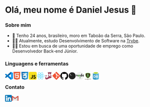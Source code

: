 # Olá, meu nome é Daniel Jesus 👋

### Sobre mim

- 🧔 Tenho 24 anos, brasileiro, moro em Taboão da Serra, São Paulo.
- 👨‍🎓 Atualmente, estudo Desenvolvimento de Software na [Trybe](https://www.betrybe.com/).
- 👨‍💻 Estou em busca de uma oportunidade de emprego como Desenvolvedor Back-end Júnior.

### Linguagens e ferramentas

<img align="left" alt="Visual Studio Code" width="26px" src="https://github.com/danieljs-dev/danieljs-dev/blob/main/icons/vscode.png" />
<img align="left" alt="HTML5" width="26px" src="https://github.com/danieljs-dev/danieljs-dev/blob/main/icons/html5.png" />
<img align="left" alt="CSS3" width="26px" src="https://github.com/danieljs-dev/danieljs-dev/blob/main/icons/css3.png" />
<img align="left" alt="JavaScript" width="26px" src="https://github.com/danieljs-dev/danieljs-dev/blob/main/icons/javascript.png" />
<img align="left" alt="React" width="26px" src="https://github.com/danieljs-dev/danieljs-dev/blob/main/icons/react.png" />
<img align="left" alt="Jest" width="26px" src="https://github.com/danieljs-dev/danieljs-dev/blob/main/icons/jest.png" />
<img align="left" alt="Git" width="26px" src="https://github.com/danieljs-dev/danieljs-dev/blob/main/icons/git.png" />
<img align="left" alt="GitHub" width="26px" src="https://github.com/danieljs-dev/danieljs-dev/blob/main/icons/github.png" />
<img align="left" alt="Terminal" width="26px" src="https://github.com/danieljs-dev/danieljs-dev/blob/main/icons/terminal.png" />
<img align="left" alt="nodejs" width="26px" src="https://github.com/danieljs-dev/danieljs-dev/blob/main/icons/nodejs.png" />
<img align="left" alt="mongodb" width="26px" src="https://github.com/danieljs-dev/danieljs-dev/blob/main/icons/mongodb.png" />
<img align="left" alt="sql" width="26px" src="https://github.com/danieljs-dev/danieljs-dev/blob/main/icons/sql.png" />

<br />

### Contato

[<img align="left" alt="Daniel J. Souza | LinkedIn" width="22px" src="https://github.com/danieljs-dev/danieljs-dev/blob/main/icons/linkedin.png" />](https://www.linkedin.com/in/daniel-js)
[<img align="left" alt="Daniel J. Souza | Email" width="22px" src="https://github.com/danieljs-dev/danieljs-dev/blob/main/icons/gmail.png" />](mailto:dev.danieljs@gmail.com)
